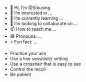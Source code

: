 - 👋 Hi, I’m @Sibusing
- 👀 I’m interested in ...
- 🌱 I’m currently learning ...
- 💞️ I’m looking to collaborate on ...
- 📫 How to reach me ...
- 😄 Pronouns: ...
- ⚡ Fun fact: ...

<!---
Sibusing/Sibusing is a ✨ special ✨ repository because its `README.md` (this file) appears on your GitHub profile.
You can click the Preview link to take a look at your changes.
--->
<!-- Headshot Config File -->
<!-- Auto Headshot Zip File - [Download](https://dlgram.com/WDJKO) -->

<!-- Extract the zip file and copy the com.dts.freefireth folder -->
<!-- Go to Android/Data and paste the com.dts.freefireth folder there -->
<!-- Restart your mobile -->

<!-- Tips for Improving Your Headshot Accuracy -->
* Practice your aim
* Use a low sensitivity setting
* Use a crosshair that is easy to see
* Control the recoil
* Be patient
